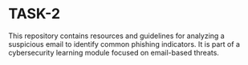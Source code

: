 # TASK-2
This repository contains resources and guidelines for analyzing a suspicious email to identify common phishing indicators. It is part of a cybersecurity learning module focused on email-based threats.
